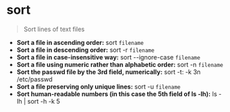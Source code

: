 # sort
> Sort lines of text files
- **Sort a file in ascending order:**
sort `filename`
- **Sort a file in descending order:**
sort -r `filename`
- **Sort a file in case-insensitive way:**
sort --ignore-case `filename`
- **Sort a file using numeric rather than alphabetic order:**
sort -n `filename`
- **Sort the passwd file by the 3rd field, numerically:**
sort -t: -k 3n /etc/passwd
- **Sort a file preserving only unique lines:**
sort -u `filename`
- **Sort human-readable numbers (in this case the 5th field of ls -lh):**
ls -lh | sort -h -k 5
